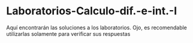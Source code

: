 # Laboratorios-Calculo-dif.-e-int.-I
Aquí encontrarán las soluciones a los laboratorios. Ojo, es recomendable utilizarlas solamente para verificar sus respuestas
